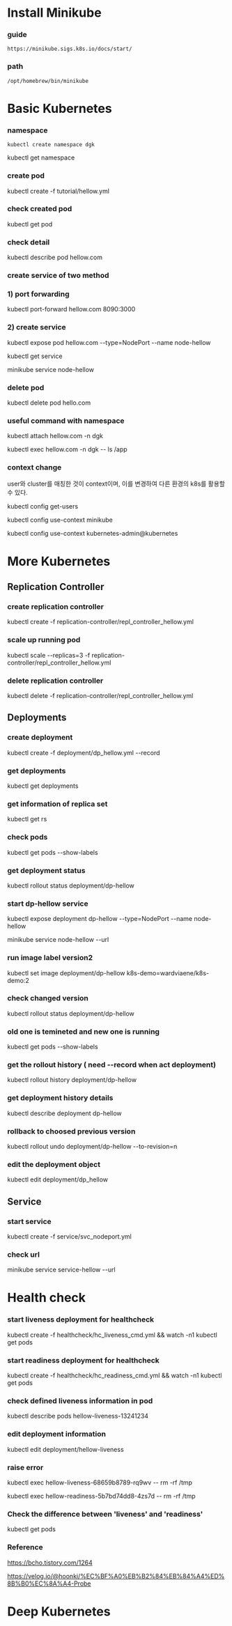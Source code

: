 # Install Minikube

### guide
```
https://minikube.sigs.k8s.io/docs/start/
```

### path
`/opt/homebrew/bin/minikube`


# Basic Kubernetes 

### namespace
``kubectl create namespace dgk``

kubectl get namespace


### create pod
kubectl create -f tutorial/hellow.yml


### check created pod
kubectl get pod


### check detail
kubectl describe pod hellow.com


### create service of two method

### 1) port forwarding
kubectl port-forward hellow.com 8090:3000

### 2) create service
kubectl expose pod hellow.com --type=NodePort --name node-hellow

kubectl get service

minikube service node-hellow


### delete pod
kubectl delete pod hello.com


### useful command with namespace
kubectl attach hellow.com -n dgk 

kubectl exec hellow.com -n dgk -- ls /app


### context change
user와 cluster를 매칭한 것이 context이며, 이를 변경하여 다른 환경의 k8s를 활용할 수 있다.

kubectl config get-users

kubectl config use-context minikube

kubectl config use-context kubernetes-admin@kubernetes


# More Kubernetes

## Replication Controller 

### create replication controller 
kubectl create -f replication-controller/repl_controller_hellow.yml

### scale up running pod
kubectl scale --replicas=3 -f replication-controller/repl_controller_hellow.yml

### delete replication controller
kubectl delete -f replication-controller/repl_controller_hellow.yml


## Deployments

### create deployment
kubectl create -f deployment/dp_hellow.yml --record

### get deployments
kubectl get deployments


### get information of replica set
kubectl get rs

### check pods
kubectl get pods --show-labels

### get deployment status
kubectl rollout status deployment/dp-hellow


### start dp-hellow service
kubectl expose deployment dp-hellow --type=NodePort --name node-hellow

minikube service node-hellow --url


### run image label version2
kubectl set image deployment/dp-hellow k8s-demo=wardviaene/k8s-demo:2

### check changed version 
kubectl rollout status deployment/dp-hellow

### old one is temineted and new one is running
kubectl get pods --show-labels

### get the rollout history ( need --record when act deployment)
kubectl rollout history deployment/dp-hellow

### get deployment history details
kubectl describe deployment dp-hellow


### rollback to choosed previous version
kubectl rollout undo deployment/dp-hellow --to-revision=n


### edit the deployment object
kubectl edit deployment/dp_hellow


## Service

### start service
kubectl create -f service/svc_nodeport.yml

### check url
minikube service service-hellow --url


# Health check

### start liveness deployment for healthcheck
kubectl create -f healthcheck/hc_liveness_cmd.yml && watch -n1 kubectl get pods

### start readiness deployment for healthcheck
kubectl create -f healthcheck/hc_readiness_cmd.yml && watch -n1 kubectl get pods

### check defined liveness information in pod
kubectl describe pods hellow-liveness-13241234

### edit deployment information
kubectl edit deployment/hellow-liveness


### raise error
kubectl exec hellow-liveness-68659b8789-rq9wv -- rm -rf /tmp

kubectl exec hellow-readiness-5b7bd74dd8-4zs7d -- rm -rf /tmp

### Check the difference between 'liveness' and 'readiness'
kubectl get pods

### Reference
https://bcho.tistory.com/1264

https://velog.io/@hoonki/%EC%BF%A0%EB%B2%84%EB%84%A4%ED%8B%B0%EC%8A%A4-Probe





# Deep Kubernetes
